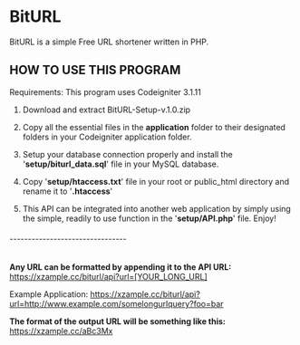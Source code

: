 # BitURL
BitURL is a simple Free URL shortener written in PHP. 

## HOW TO USE THIS PROGRAM

Requirements: This program uses Codeigniter 3.1.11

1. Download and extract BitURL-Setup-v.1.0.zip

2. Copy all the essential files in the **application** folder
   to their designated folders in your Codeigniter application
   folder.

3. Setup your database connection properly and install the
   '**setup/biturl_data.sql**' file in your MySQL database.

4. Copy '**setup/htaccess.txt**' file in your root or public_html
   directory and rename it to '**.htaccess**'

5. This API can be integrated into another web application by
   simply using the simple, readily to use function in the
   '**setup/API.php**' file. Enjoy!

###### --------------------------------

**Any URL can be formatted by appending it to the API URL:**
https://xzample.cc/biturl/api?url=[YOUR_LONG_URL]

Example Application:
https://xzample.cc/biturl/api?url=http://www.example.com/somelongurlquery?foo=bar

**The format of the output URL will be something like this:**
https://xzample.cc/aBc3Mx
